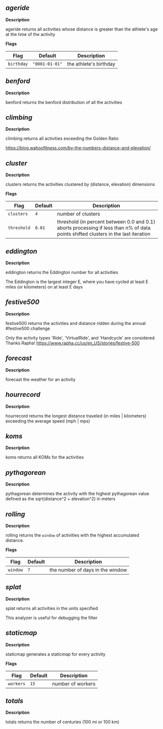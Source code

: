 
## *ageride*

**Description**

ageride returns all activities whose distance is greater than the athlete's age at the time of the activity

**Flags**

|Flag|Default|Description|
|-|-|-|
|```birthday```|```"0001-01-01"```|the athlete's birthday|

## *benford*

**Description**

benford returns the benford distribution of all the activities

## *climbing*

**Description**

climbing returns all activities exceeding the Golden Ratio

https://blog.wahoofitness.com/by-the-numbers-distance-and-elevation/

## *cluster*

**Description**

clusters returns the activities clustered by (distance, elevation) dimensions

**Flags**

|Flag|Default|Description|
|-|-|-|
|```clusters```|```4```|number of clusters|
|```threshold```|```0.01```|threshold (in percent between 0.0 and 0.1) aborts processing if less than n% of data points shifted clusters in the last iteration|

## *eddington*

**Description**

eddington returns the Eddington number for all activities

The Eddington is the largest integer E, where you have cycled at least E miles (or kilometers) on at least E days

## *festive500*

**Description**

festive500 returns the activities and distance ridden during the annual #festive500 challenge

Only the activity types 'Ride', 'VirtualRide', and 'Handcycle' are considered. Thanks Rapha! https://www.rapha.cc/us/en_US/stories/festive-500

## *forecast*

**Description**

forecast the weather for an activity

## *hourrecord*

**Description**

hourrecord returns the longest distance traveled (in miles | kilometers) exceeding the average speed (mph | mps)

## *koms*

**Description**

koms returns all KOMs for the activities

## *pythagorean*

**Description**

pythagorean determines the activity with the highest pythagorean value defined as the sqrt(distance^2 + elevation^2) in meters

## *rolling*

**Description**

rolling returns the `window` of activities with the highest accumulated distance.

**Flags**

|Flag|Default|Description|
|-|-|-|
|```window```|```7```|the number of days in the window|

## *splat*

**Description**

splat returns all activities in the units specified

This analyzer is useful for debugging the filter

## *staticmap*

**Description**

staticmap generates a staticmap for every activity

**Flags**

|Flag|Default|Description|
|-|-|-|
|```workers```|```15```|number of workers|

## *totals*

**Description**

totals returns the number of centuries (100 mi or 100 km)
